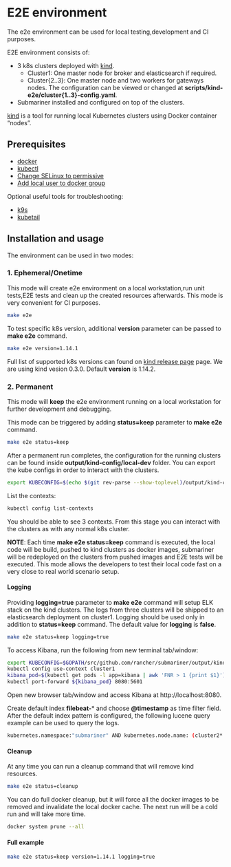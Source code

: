 # E2E environment

The e2e environment can be used for local testing,development and CI purposes.

E2E environment consists of:
- 3 k8s clusters deployed with [kind].
  - Cluster1: One master node for broker and elasticsearch if required.
  - Cluster{2..3}: One master node and two workers for gateways nodes.
  The configuration can be viewed or changed at **scripts/kind-e2e/cluster{1..3}-config.yaml**.
- Submariner installed and configured on top of the clusters.

[kind] is a tool for running local Kubernetes clusters using Docker container “nodes”.

## Prerequisites

- [docker]
- [kubectl]
- [Change SELinux to permissive]
- [Add local user to docker group]

Optional useful tools for troubleshooting:

- [k9s]
- [kubetail]

## Installation and usage

The environment can be used in two modes:

### 1. Ephemeral/Onetime
 
This mode will create e2e environment on a local workstation,run unit tests,E2E tests and clean up the created resources afterwards.
This mode is very convenient for CI purposes.
    
```bash
make e2e
```

To test specific k8s version, additional **version** parameter can be passed to **make e2e** command.

```bash
make e2e version=1.14.1
```

Full list of supported k8s versions can found on [kind release page] page. We are using kind vesion 0.3.0.
Default **version** is 1.14.2.

### 2. Permanent

This mode will **keep** the e2e environment running on a local workstation for further development and debugging.

This mode can be triggered by adding **status=keep** parameter to **make e2e** command.

```bash
make e2e status=keep
```

After a permanent run completes, the configuration for the running clusters can be found inside **output/kind-config/local-dev** folder.
You can export the kube configs in order to interact with the clusters.

```bash
export KUBECONFIG=$(echo $(git rev-parse --show-toplevel)/output/kind-config/local-dev/kind-config-cluster{1..3} | sed 's/ /:/g')
```

List the contexts:

```bash
kubectl config list-contexts
```

You should be able to see 3 contexts. From this stage you can interact with the clusters
as with any normal k8s cluster.

**NOTE**: Each time **make e2e status=keep** command is executed, the local code will be build, pushed to kind clusters
as docker images, submariner will be redeployed on the clusters from pushed images and E2E tests will be executed.
This mode allows the developers to test their local code fast on a very close to real world scenario setup.

#### Logging

Providing **logging=true** parameter to **make e2e** command will setup ELK stack on the kind clusters.
The logs from three clusters will be shipped to an elasticsearch deployment on cluster1.
Logging should be used only in addition to **status=keep** command. The default value for **logging** is **false**.

```bash
make e2e status=keep logging=true
```

To access Kibana, run the following from new terminal tab/window:

```bash
export KUBECONFIG=$GOPATH/src/github.com/rancher/submariner/output/kind-config/local-dev/kind-config-cluster1:$GOPATH/src/github.com/rancher/submariner/output/kind-config/local-dev/kind-config-cluster2:$GOPATH/src/github.com/rancher/submariner/output/kind-config/local-dev/kind-config-cluster3
kubectl config use-context cluster1
kibana_pod=$(kubectl get pods -l app=kibana | awk 'FNR > 1 {print $1}')
kubectl port-forward ${kibana_pod} 8080:5601
```

Open new browser tab/window and access Kibana at http://localhost:8080.

Create default index **filebeat-*** and choose **@timestamp** as time filter field. After the default index pattern is configured,
the following lucene query example can be used to query the logs.

```bash
kubernetes.namespace:"submariner" AND kubernetes.node.name: (cluster2* OR cluster3*) AND kubernetes.labels.app: submariner*
```

#### Cleanup
At any time you can run a cleanup command that will remove kind resources.

```bash
make e2e status=cleanup
```

You can do full docker cleanup, but it will force all the docker images to be removed and invalidate the local docker cache. 
The next run will be a cold run and will take more time.

```bash
docker system prune --all
``` 

#### Full example

```bash
make e2e status=keep version=1.14.1 logging=true
```

<!--links-->
[kind]: https://github.com/kubernetes-sigs/kind
[docker]: https://docs.docker.com/install/
[kubectl]: https://kubernetes.io/docs/tasks/tools/install-kubectl/
[k9s]: https://github.com/derailed/k9s
[kubetail]: https://github.com/johanhaleby/kubetail
[kind release page]: https://github.com/kubernetes-sigs/kind/releases
[Change SELinux to permissive]: https://www.ibm.com/support/knowledgecenter/en/POWER8/p8ef9/p8ef9_selinux_setup.htm
[Add local user to docker group]: https://docs.docker.com/install/linux/linux-postinstall/

